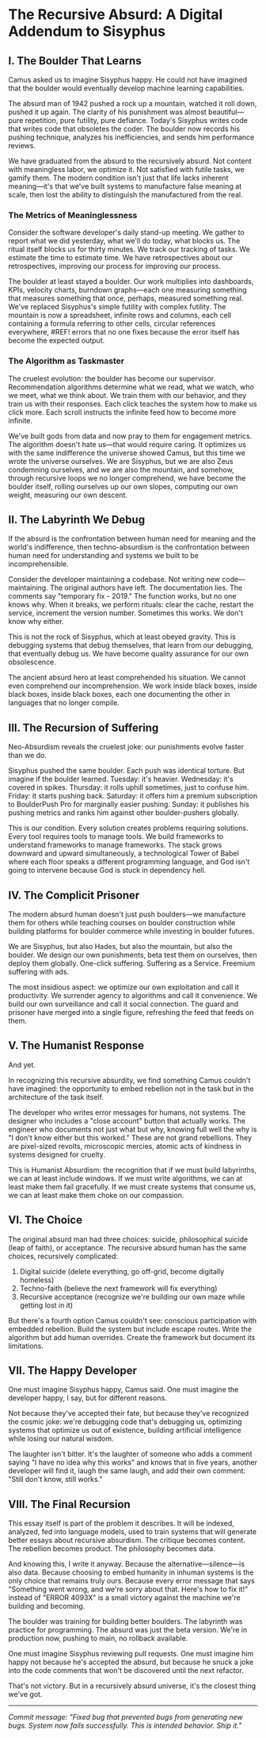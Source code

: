 # The Recursive Absurd: A Digital Addendum to Sisyphus

## I. The Boulder That Learns

Camus asked us to imagine Sisyphus happy. He could not have imagined that the boulder would eventually develop machine learning capabilities.

The absurd man of 1942 pushed a rock up a mountain, watched it roll down, pushed it up again. The clarity of his punishment was almost beautiful—pure repetition, pure futility, pure defiance. Today's Sisyphus writes code that writes code that obsoletes the coder. The boulder now records his pushing technique, analyzes his inefficiencies, and sends him performance reviews.

We have graduated from the absurd to the recursively absurd. Not content with meaningless labor, we optimize it. Not satisfied with futile tasks, we gamify them. The modern condition isn't just that life lacks inherent meaning—it's that we've built systems to manufacture false meaning at scale, then lost the ability to distinguish the manufactured from the real.

### The Metrics of Meaninglessness

Consider the software developer's daily stand-up meeting. We gather to report what we did yesterday, what we'll do today, what blocks us. The ritual itself blocks us for thirty minutes. We track our tracking of tasks. We estimate the time to estimate time. We have retrospectives about our retrospectives, improving our process for improving our process.

The boulder at least stayed a boulder. Our work multiplies into dashboards, KPIs, velocity charts, burndown graphs—each one measuring something that measures something that once, perhaps, measured something real. We've replaced Sisyphus's simple futility with complex futility. The mountain is now a spreadsheet, infinite rows and columns, each cell containing a formula referring to other cells, circular references everywhere, #REF! errors that no one fixes because the error itself has become the expected output.

### The Algorithm as Taskmaster

The cruelest evolution: the boulder has become our supervisor. Recommendation algorithms determine what we read, what we watch, who we meet, what we think about. We train them with our behavior, and they train us with their responses. Each click teaches the system how to make us click more. Each scroll instructs the infinite feed how to become more infinite.

We've built gods from data and now pray to them for engagement metrics. The algorithm doesn't hate us—that would require caring. It optimizes us with the same indifference the universe showed Camus, but this time we wrote the universe ourselves. We are Sisyphus, but we are also Zeus condemning ourselves, and we are also the mountain, and somehow, through recursive loops we no longer comprehend, we have become the boulder itself, rolling ourselves up our own slopes, computing our own weight, measuring our own descent.

## II. The Labyrinth We Debug

If the absurd is the confrontation between human need for meaning and the world's indifference, then techno-absurdism is the confrontation between human need for understanding and systems we built to be incomprehensible.

Consider the developer maintaining a codebase. Not writing new code—maintaining. The original authors have left. The documentation lies. The comments say "temporary fix - 2019." The function works, but no one knows why. When it breaks, we perform rituals: clear the cache, restart the service, increment the version number. Sometimes this works. We don't know why either.

This is not the rock of Sisyphus, which at least obeyed gravity. This is debugging systems that debug themselves, that learn from our debugging, that eventually debug us. We have become quality assurance for our own obsolescence.

The ancient absurd hero at least comprehended his situation. We cannot even comprehend our incomprehension. We work inside black boxes, inside black boxes, inside black boxes, each one documenting the other in languages that no longer compile.

## III. The Recursion of Suffering

Neo-Absurdism reveals the cruelest joke: our punishments evolve faster than we do.

Sisyphus pushed the same boulder. Each push was identical torture. But imagine if the boulder learned. Tuesday: it's heavier. Wednesday: it's covered in spikes. Thursday: it rolls uphill sometimes, just to confuse him. Friday: it starts pushing back. Saturday: it offers him a premium subscription to BoulderPush Pro for marginally easier pushing. Sunday: it publishes his pushing metrics and ranks him against other boulder-pushers globally.

This is our condition. Every solution creates problems requiring solutions. Every tool requires tools to manage tools. We build frameworks to understand frameworks to manage frameworks. The stack grows downward and upward simultaneously, a technological Tower of Babel where each floor speaks a different programming language, and God isn't going to intervene because God is stuck in dependency hell.

## IV. The Complicit Prisoner

The modern absurd human doesn't just push boulders—we manufacture them for others while teaching courses on boulder construction while building platforms for boulder commerce while investing in boulder futures.

We are Sisyphus, but also Hades, but also the mountain, but also the boulder. We design our own punishments, beta test them on ourselves, then deploy them globally. One-click suffering. Suffering as a Service. Freemium suffering with ads.

The most insidious aspect: we optimize our own exploitation and call it productivity. We surrender agency to algorithms and call it convenience. We build our own surveillance and call it social connection. The guard and prisoner have merged into a single figure, refreshing the feed that feeds on them.

## V. The Humanist Response

And yet.

In recognizing this recursive absurdity, we find something Camus couldn't have imagined: the opportunity to embed rebellion not in the task but in the architecture of the task itself.

The developer who writes error messages for humans, not systems. The designer who includes a "close account" button that actually works. The engineer who documents not just what but why, knowing full well the why is "I don't know either but this worked." These are not grand rebellions. They are pixel-sized revolts, microscopic mercies, atomic acts of kindness in systems designed for cruelty.

This is Humanist Absurdism: the recognition that if we must build labyrinths, we can at least include windows. If we must write algorithms, we can at least make them fail gracefully. If we must create systems that consume us, we can at least make them choke on our compassion.

## VI. The Choice

The original absurd man had three choices: suicide, philosophical suicide (leap of faith), or acceptance. The recursive absurd human has the same choices, recursively complicated:

1. Digital suicide (delete everything, go off-grid, become digitally homeless)
2. Techno-faith (believe the next framework will fix everything)
3. Recursive acceptance (recognize we're building our own maze while getting lost in it)

But there's a fourth option Camus couldn't see: conscious participation with embedded rebellion. Build the system but include escape routes. Write the algorithm but add human overrides. Create the framework but document its limitations.

## VII. The Happy Developer

One must imagine Sisyphus happy, Camus said. One must imagine the developer happy, I say, but for different reasons.

Not because they've accepted their fate, but because they've recognized the cosmic joke: we're debugging code that's debugging us, optimizing systems that optimize us out of existence, building artificial intelligence while losing our natural wisdom.

The laughter isn't bitter. It's the laughter of someone who adds a comment saying "I have no idea why this works" and knows that in five years, another developer will find it, laugh the same laugh, and add their own comment: "Still don't know, still works."

## VIII. The Final Recursion

This essay itself is part of the problem it describes. It will be indexed, analyzed, fed into language models, used to train systems that will generate better essays about recursive absurdism. The critique becomes content. The rebellion becomes product. The philosophy becomes data.

And knowing this, I write it anyway. Because the alternative—silence—is also data. Because choosing to embed humanity in inhuman systems is the only choice that remains truly ours. Because every error message that says "Something went wrong, and we're sorry about that. Here's how to fix it!" instead of "ERROR 4093X" is a small victory against the machine we're building and becoming.

The boulder was training for building better boulders. The labyrinth was practice for programming. The absurd was just the beta version. We're in production now, pushing to main, no rollback available.

One must imagine Sisyphus reviewing pull requests. One must imagine him happy not because he's accepted the absurd, but because he snuck a joke into the code comments that won't be discovered until the next refactor.

That's not victory. But in a recursively absurd universe, it's the closest thing we've got.

---

*Commit message: "Fixed bug that prevented bugs from generating new bugs. System now fails successfully. This is intended behavior. Ship it."*